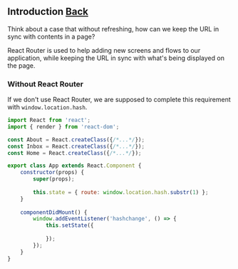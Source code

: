## Introduction [Back](./../react_router.md)

Think about a case that without refreshing, how can we keep the URL in sync with contents in a page?

React Router is used to help adding new screens and flows to our application, while keeping the URL in sync with what's being displayed on the page.

### Without React Router

If we don't use React Router, we are supposed to complete this requirement with `window.location.hash`.

```js
import React from 'react';
import { render } from 'react-dom';

const About = React.createClass({/*...*/});
const Inbox = React.createClass({/*...*/});
const Home = React.createClass({/*...*/});

export class App extends React.Component {
    constructor(props) {
        super(props);
        
        this.state = { route: window.location.hash.substr(1) };
    }
    
    componentDidMount() {
        window.addEventListener('hashchange', () => {
            this.setState({
                
            });
        });
    }
}
```
